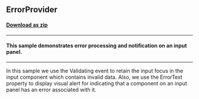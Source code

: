## ErrorProvider
#### [Download as zip](https://minhaskamal.github.io/DownGit/#/home?url=https://github.com/GrapeCity/ComponentOne-WinForms-Samples/tree/master/NetFramework\InputPanel\VB\ErrorProvider)
____
#### This sample demonstrates error processing and notification on an input panel.
____
In this sample we use the Validating event to retain the input focus in the input component which contains invalid data. Also, we use the ErrorText property to display visual alert for indicating that a component on an input panel has an error associated with it. 